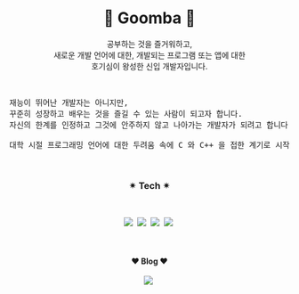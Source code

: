 <!--### Hi there 👋

**goomba25/goomba25** is a ✨ _special_ ✨ repository because its `README.md` (this file) appears on your GitHub profile.

Here are some ideas to get you started:

- 🔭 I’m currently working on ...
- 🌱 I’m currently learning ...
- 👯 I’m looking to collaborate on ...
- 🤔 I’m looking for help with ...
- 💬 Ask me about ...
- 📫 How to reach me: ...
- 😄 Pronouns: ...
- ⚡ Fun fact: ...
-->

<h1 align="center"> 	
&#127812; Goomba 	
&#127812; </h1>

<p align="center">공부하는 것을 즐거워하고,<br>새로운 개발 언어에 대한, 개발되는 프로그램 또는 앱에 대한<br>호기심이 왕성한 신입 개발자입니다.</p>

<br>

<pre>재능이 뛰어난 개발자는 아니지만,
꾸준히 성장하고 배우는 것을 즐길 수 있는 사람이 되고자 합니다.
자신의 한계를 인정하고 그것에 안주하지 않고 나아가는 개발자가 되려고 합니다.

대학 시절 프로그래밍 언어에 대한 두려움 속에 C 와 C++ 을 접한 계기로 시작하게 되었습니다. 이것을 선두로 Kotlin, Swift 와 같은 앱 개발에 특화된 언어도 배워보고, python 을 통한 머신러닝 등 다양한 분야를 배워볼 예정입니다.</pre>

<br>

<h3 align="center"> &#10036; Tech &#10036; </h3>

<br>

<p align="center">
<img src="https://img.shields.io/badge/C-A8B9CC?style=flat-square&logo=C&logoColor=white"/></a>&nbsp
<img src="https://img.shields.io/badge/C++-00599C?style=flat-square&logo=C%2B%2B&logoColor=white"/></a>&nbsp
<img src="https://img.shields.io/badge/Qt-41CD52?style=flat-square&logo=Qt&logoColor=white"/></a>&nbsp
<img src="https://img.shields.io/badge/Kotlin-0095D5?style=flat-square&logo=Kotlin&logoColor=white"/></a>&nbsp
</p>

</br>

<h4 align="center"> &#10084; Blog &#10084; </h4>

<p align="center">
<a href="https://goomba25.github.io/"><img src="https://img.shields.io/badge/Github%20Blog-181717?style=flat-square&logo=GitHub&logoColor=white&link=https://goomba25.github.io"/></a>&nbsp
</p>